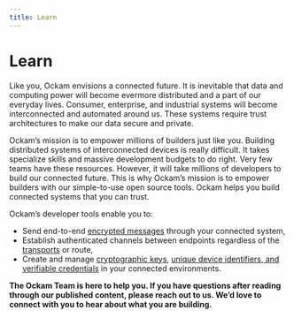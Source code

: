 ```yaml
---
title: Learn
---
```

# Learn

Like you, Ockam envisions a connected future. It is inevitable that data and computing power will become evermore distributed and a part of our everyday lives. Consumer, enterprise, and industrial systems will become interconnected and automated around us. These systems require trust architectures to make our data secure and private.

Ockam’s mission is to empower millions of builders just like you. Building distributed systems of interconnected devices is really difficult. It takes specialize skills and massive development budgets to do right. Very few teams have these resources. However, it will take millions of developers to build our connected future. This is why Ockam’s mission is to empower builders with our simple-to-use open source tools.
Ockam helps you build connected systems that you can trust.

Ockam’s developer tools enable you to:
* Send end-to-end [encrypted messages](/learn/concepts/secure_channels/) through your connected system,
* Establish authenticated channels between endpoints regardless of the [transports](/learn/concepts/transports/) or route,
* Create and manage [cryptographic keys](/learn/concepts/vaults/), [unique device identifiers, and verifiable credentials](/learn/concepts/machine-identities-and-credentials/) in your connected environments.

**The Ockam Team is here to help you. If you have questions after reading through our published content, please reach out to us. We’d love to connect with you to hear about what you are building.**
